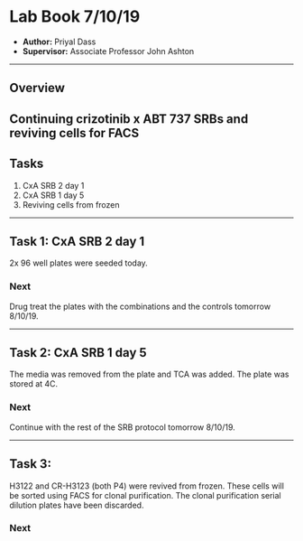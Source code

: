 # Lab Book 7/10/19
- **Author:** Priyal Dass
- **Supervisor:** Associate Professor John Ashton
------------------------------------------------------------------
## Overview

Continuing crizotinib x ABT 737 SRBs and reviving cells for FACS
------------------------------------------------------------------
## Tasks

1. CxA SRB 2 day 1
2. CxA SRB 1 day 5
3. Reviving cells from frozen

------------------------------------------------------------------
## Task 1: CxA SRB 2 day 1

2x 96 well plates were seeded today.

### Next
Drug treat the plates with the combinations and the controls tomorrow 8/10/19.

------------------------------------------------------------------
## Task 2: CxA SRB 1 day 5

The media was removed from the plate and TCA was added. The plate was stored at 4C.

### Next
Continue with the rest of the SRB protocol tomorrow 8/10/19.

------------------------------------------------------------------
## Task 3:

H3122 and CR-H3123 (both P4) were revived from frozen. These cells will be sorted using FACS for clonal purification. The clonal purification serial dilution plates have been discarded.

### Next
